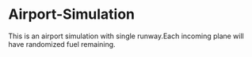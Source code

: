 # Airport-Simulation
This is an airport simulation with single runway.Each incoming plane will have randomized fuel remaining.
